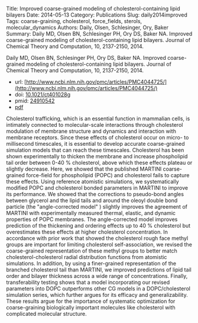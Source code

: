 Title: Improved coarse-grained modeling of cholesterol-containing lipid bilayers
Date: 2014-05-13
Category: Publications
Slug: daily2014improved
Tags: coarse-graining, cholesterol, force_fields, sterols, molecular_dynamics
Authors: Daily, Olsen, Schlesinger, Ory, Baker
Summary: Daily MD, Olsen BN, Schlesinger PH, Ory DS, Baker NA. Improved coarse-grained modeling of cholesterol-containing lipid bilayers. Journal of Chemical Theory and Computation, 10, 2137-2150, 2014. 

Daily MD, Olsen BN, Schlesinger PH, Ory DS, Baker NA. Improved coarse-grained modeling of cholesterol-containing lipid bilayers. Journal of Chemical Theory and Computation, 10, 2137-2150, 2014. 

* url: [http://www.ncbi.nlm.nih.gov/pmc/articles/PMC4044725/](http://www.ncbi.nlm.nih.gov/pmc/articles/PMC4044725/)
* doi: [10.1021/ct401028g](http://dx.doi.org/10.1021/ct401028g)
* pmid: [24910542](http://www.ncbi.nlm.nih.gov/pubmed/24910542)
* [pdf](http://sobolevnrm.github.io/papers/daily2014improved.pdf)

Cholesterol trafficking, which is an essential function in mammalian cells, is intimately connected to molecular-scale interactions through cholesterol modulation of membrane structure and dynamics and interaction with membrane receptors. Since these effects of cholesterol occur on micro- to millisecond timescales, it is essential to develop accurate coarse-grained simulation models that can reach these timescales. Cholesterol has been shown experimentally to thicken the membrane and increase phospholipid tail order between 0-40 \% cholesterol, above which these effects plateau or slightly decrease. Here, we showed that the published MARTINI coarse-grained force-field for phospholipid (POPC) and cholesterol fails to capture these effects. Using reference atomistic simulations, we systematically modified POPC and cholesterol bonded parameters in MARTINI to improve its performance. We showed that the corrections to pseudo-bond angles between glycerol and the lipid tails and around the oleoyl double bond particle (the "angle-corrected model" ) slightly improves the agreement of MARTINI with experimentally measured thermal, elastic, and dynamic properties of POPC membranes. The angle-corrected model improves prediction of the thickening and ordering effects up to 40 \% cholesterol but overestimates these effects at higher cholesterol concentration. In accordance with prior work that showed the cholesterol rough face methyl groups are important for limiting cholesterol self-association, we revised the coarse-grained representation of these methyl groups to better match cholesterol-cholesterol radial distribution functions from atomistic simulations. In addition, by using a finer-grained representation of the branched cholesterol tail than MARTINI, we improved predictions of lipid tail order and bilayer thickness across a wide range of concentrations. Finally, transferability testing shows that a model incorporating our revised parameters into DOPC outperforms other CG models in a DOPC/cholesterol simulation series, which further argues for its efficacy and generalizability. These results argue for the importance of systematic optimization for coarse-graining biologically important molecules like cholesterol with complicated molecular structure.
